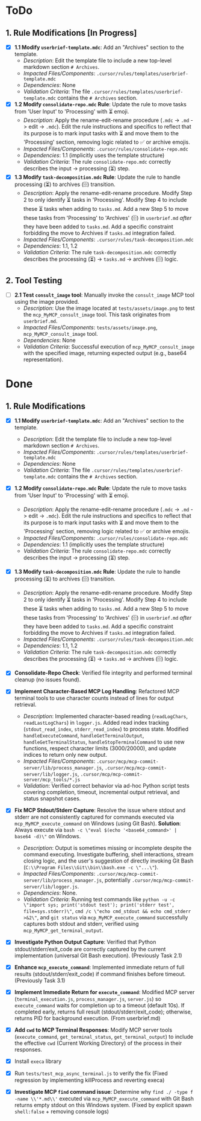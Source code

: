 # ToDo

## 1. Rule Modifications [In Progress]
- [x] **1.1 Modify `userbrief-template.mdc`**: Add an "Archives" section to the template.
    - *Description*: Edit the template file to include a new top-level markdown section `# Archives`.
    - *Impacted Files/Components*: `.cursor/rules/templates/userbrief-template.mdc`
    - *Dependencies*: None
    - *Validation Criteria*: The file `.cursor/rules/templates/userbrief-template.mdc` contains the `# Archives` section.
- [x] **1.2 Modify `consolidate-repo.mdc` Rule**: Update the rule to move tasks from 'User Input' to 'Processing' with ⏳ emoji.
    - *Description*: Apply the rename-edit-rename procedure (`.mdc` -> `.md` -> edit -> `.mdc`). Edit the rule instructions and specifics to reflect that its purpose is to mark input tasks with ⏳ and move them to the 'Processing' section, removing logic related to ✅ or archive emojis.
    - *Impacted Files/Components*: `.cursor/rules/consolidate-repo.mdc`
    - *Dependencies*: 1.1 (implicitly uses the template structure)
    - *Validation Criteria*: The rule `consolidate-repo.mdc` correctly describes the input -> processing (⏳) step.
- [x] **1.3 Modify `task-decomposition.mdc` Rule**: Update the rule to handle processing (⏳) to archives (🗄️) transition.
    - *Description*: Apply the rename-edit-rename procedure. Modify Step 2 to only identify ⏳ tasks in 'Processing'. Modify Step 4 to include these ⏳ tasks when adding to `tasks.md`. Add a new Step 5 to move these tasks from 'Processing' to 'Archives' (🗄️) in `userbrief.md` *after* they have been added to `tasks.md`. Add a specific constraint forbidding the move to Archives if `tasks.md` integration failed.
    - *Impacted Files/Components*: `.cursor/rules/task-decomposition.mdc`
    - *Dependencies*: 1.1, 1.2
    - *Validation Criteria*: The rule `task-decomposition.mdc` correctly describes the processing (⏳) -> `tasks.md` -> archives (🗄️) logic.

## 2. Tool Testing
- [ ] **2.1 Test `consult_image` tool**: Manually invoke the `consult_image` MCP tool using the image provided.
    - *Description*: Use the image located at `tests/assets/image.png` to test the `mcp_MyMCP_consult_image` tool. This task originates from `userbrief.md`.
    - *Impacted Files/Components*: `tests/assets/image.png`, `mcp_MyMCP_consult_image` tool.
    - *Dependencies*: None
    - *Validation Criteria*: Successful execution of `mcp_MyMCP_consult_image` with the specified image, returning expected output (e.g., base64 representation).

# Done

## 1. Rule Modifications
- [x] **1.1 Modify `userbrief-template.mdc`**: Add an "Archives" section to the template.
    - *Description*: Edit the template file to include a new top-level markdown section `# Archives`.
    - *Impacted Files/Components*: `.cursor/rules/templates/userbrief-template.mdc`
    - *Dependencies*: None
    - *Validation Criteria*: The file `.cursor/rules/templates/userbrief-template.mdc` contains the `# Archives` section.
- [x] **1.2 Modify `consolidate-repo.mdc` Rule**: Update the rule to move tasks from 'User Input' to 'Processing' with ⏳ emoji.
    - *Description*: Apply the rename-edit-rename procedure (`.mdc` -> `.md` -> edit -> `.mdc`). Edit the rule instructions and specifics to reflect that its purpose is to mark input tasks with ⏳ and move them to the 'Processing' section, removing logic related to ✅ or archive emojis.
    - *Impacted Files/Components*: `.cursor/rules/consolidate-repo.mdc`
    - *Dependencies*: 1.1 (implicitly uses the template structure)
    - *Validation Criteria*: The rule `consolidate-repo.mdc` correctly describes the input -> processing (⏳) step.
- [x] **1.3 Modify `task-decomposition.mdc` Rule**: Update the rule to handle processing (⏳) to archives (🗄️) transition.
    - *Description*: Apply the rename-edit-rename procedure. Modify Step 2 to only identify ⏳ tasks in 'Processing'. Modify Step 4 to include these ⏳ tasks when adding to `tasks.md`. Add a new Step 5 to move these tasks from 'Processing' to 'Archives' (🗄️) in `userbrief.md` *after* they have been added to `tasks.md`. Add a specific constraint forbidding the move to Archives if `tasks.md` integration failed.
    - *Impacted Files/Components*: `.cursor/rules/task-decomposition.mdc`
    - *Dependencies*: 1.1, 1.2
    - *Validation Criteria*: The rule `task-decomposition.mdc` correctly describes the processing (⏳) -> `tasks.md` -> archives (🗄️) logic.

- [x] **Consolidate-Repo Check**: Verified file integrity and performed terminal cleanup (no issues found).
- [x] **Implement Character-Based MCP Log Handling**: Refactored MCP terminal tools to use character counts instead of lines for output retrieval.
    - *Description*: Implemented character-based reading (`readLogChars`, `readLastLogChars`) in `logger.js`. Added read index tracking (`stdout_read_index`, `stderr_read_index`) to process state. Modified `handleExecuteCommand`, `handleGetTerminalOutput`, `handleGetTerminalStatus`, `handleStopTerminalCommand` to use new functions, respect character limits (3000/20000), and update indices to return only new output.
    - *Impacted Files/Components*: `.cursor/mcp/mcp-commit-server/lib/process_manager.js`, `.cursor/mcp/mcp-commit-server/lib/logger.js`, `.cursor/mcp/mcp-commit-server/mcp_tools/*.js`
    - *Validation*: Verified correct behavior via ad-hoc Python script tests covering completion, timeout, incremental output retrieval, and status snapshot cases.
- [x] **Fix MCP Stdout/Stderr Capture**: Resolve the issue where stdout and stderr are not consistently captured for commands executed via `mcp_MyMCP_execute_command` on Windows (using Git Bash). **Solution**: Always execute via `bash -c \"eval $(echo '<base64_command>' | base64 -d)\"` on Windows.
    - *Description*: Output is sometimes missing or incomplete despite the command executing. Investigate buffering, shell interactions, stream closing logic, and the user's suggestion of directly invoking Git Bash (`C:\\Program Files\\Git\\bin\\bash.exe -c \"...\"`).
    - *Impacted Files/Components*: `.cursor/mcp/mcp-commit-server/lib/process_manager.js`, potentially `.cursor/mcp/mcp-commit-server/lib/logger.js`.
    - *Dependencies*: None.
    - *Validation Criteria*: Running test commands like `python -u -c \"import sys; print('stdout test'); print('stderr test', file=sys.stderr)\"`, `cmd /c \"echo cmd_stdout && echo cmd_stderr >&2\"`, and `git status` via `mcp_MyMCP_execute_command` successfully captures both stdout and stderr, verified using `mcp_MyMCP_get_terminal_output`.
- [x] **Investigate Python Output Capture**: Verified that Python stdout/stderr/exit_code are correctly captured by the current implementation (universal Git Bash execution). (Previously Task 2.1)
- [x] **Enhance `mcp_execute_command`**: Implemented immediate return of full results (stdout/stderr/exit_code) if command finishes before timeout. (Previously Task 3.1)
- [x] **Implement Immediate Return for `execute_command`**: Modified MCP server (`terminal_execution.js`, `process_manager.js`, `server.js`) so `execute_command` waits for completion up to a timeout (default 10s). If completed early, returns full result (stdout/stderr/exit_code); otherwise, returns PID for background execution. (From userbrief.md)
- [x] **Add `cwd` to MCP Terminal Responses**: Modify MCP server tools (`execute_command`, `get_terminal_status`, `get_terminal_output`) to include the effective `cwd` (Current Working Directory) of the process in their responses.
- [x] Install `execa` library
- [x] Run `tests/test_mcp_async_terminal.js` to verify the fix (Fixed regression by implementing killProcess and reverting execa)
- [x] **Investigate MCP `find` command issue**: Determine why `find ./ -type f -name \\'*.md\\'` executed via `mcp_MyMCP_execute_command` with Git Bash returns empty stdout on this Windows system. (Fixed by explicit spawn `shell:false` + removing console logs)